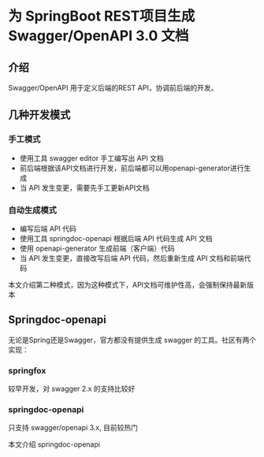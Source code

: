 # 为 SpringBoot REST项目生成 Swagger/OpenAPI 3.0 文档

## 介绍

Swagger/OpenAPI 用于定义后端的REST API，协调前后端的开发。

## 几种开发模式

### 手工模式
- 使用工具 swagger editor 手工编写出 API 文档
- 前后端根据该API文档进行开发，前后端都可以用openapi-generator进行生成
- 当 API 发生变更，需要先手工更新API文档

### 自动生成模式
- 编写后端 API 代码
- 使用工具 springdoc-openapi 根据后端 API 代码生成 API 文档
- 使用 openapi-generator 生成前端（客户端）代码
- 当 API 发生变更，直接改写后端 API 代码，然后重新生成 API 文档和前端代码

本文介绍第二种模式，因为这种模式下，API文档可维护性高，会强制保持最新版本

## Springdoc-openapi

无论是Spring还是Swagger，官方都没有提供生成 swagger 的工具。社区有两个实现：

### springfox

较早开发，对 swagger 2.x 的支持比较好

### springdoc-openapi

只支持 swagger/openapi 3.x, 目前较热门

本文介绍 springdoc-openapi
